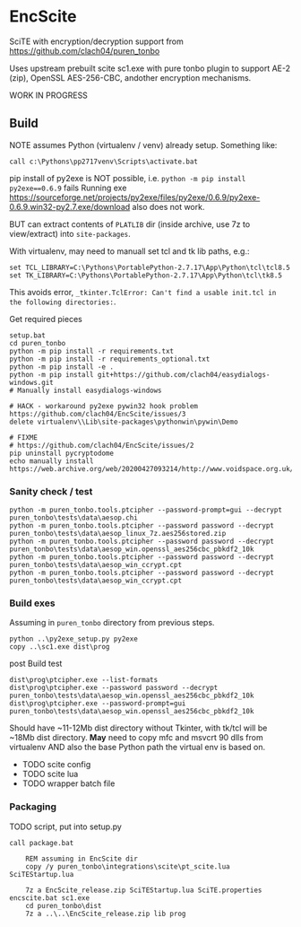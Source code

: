 # EncScite

SciTE with encryption/decryption support from https://github.com/clach04/puren_tonbo

Uses upstream prebuilt scite sc1.exe with pure tonbo plugin to support AE-2 (zip), OpenSSL AES-256-CBC, andother encryption mechanisms.

WORK IN PROGRESS

## Build

NOTE assumes Python (virtualenv / venv) already setup. Something like:

    call c:\Pythons\pp2717venv\Scripts\activate.bat

pip install of py2exe is NOT possible, i.e. `python -m pip install py2exe==0.6.9` fails
Running exe https://sourceforge.net/projects/py2exe/files/py2exe/0.6.9/py2exe-0.6.9.win32-py2.7.exe/download
also does not work.

BUT can extract contents of `PLATLIB` dir (inside archive, use 7z to view/extract) into `site-packages`.

With virtualenv, may need to manuall set tcl and tk lib paths, e.g.:

    set TCL_LIBRARY=C:\Pythons\PortablePython-2.7.17\App\Python\tcl\tcl8.5
    set TK_LIBRARY=C:\Pythons\PortablePython-2.7.17\App\Python\tcl\tk8.5

This avoids error, `_tkinter.TclError: Can't find a usable init.tcl in the following directories:`.

Get required pieces

    setup.bat
    cd puren_tonbo
    python -m pip install -r requirements.txt
    python -m pip install -r requirements_optional.txt
    python -m pip install -e .
    python -m pip install git+https://github.com/clach04/easydialogs-windows.git
    # Manually install easydialogs-windows

    # HACK - workaround py2exe pywin32 hook problem https://github.com/clach04/EncScite/issues/3
    delete virtualenv\\Lib\site-packages\pythonwin\pywin\Demo

    # FIXME
    # https://github.com/clach04/EncScite/issues/2
    pip uninstall pycryptodome
    echo manually install https://web.archive.org/web/20200427093214/http://www.voidspace.org.uk/python/modules.shtml#pycrypto

### Sanity check / test

    python -m puren_tonbo.tools.ptcipher --password-prompt=gui --decrypt puren_tonbo\tests\data\aesop.chi
    python -m puren_tonbo.tools.ptcipher --password password --decrypt puren_tonbo\tests\data\aesop_linux_7z.aes256stored.zip
    python -m puren_tonbo.tools.ptcipher --password password --decrypt puren_tonbo\tests\data\aesop_win.openssl_aes256cbc_pbkdf2_10k
    python -m puren_tonbo.tools.ptcipher --password password --decrypt puren_tonbo\tests\data\aesop_win_ccrypt.cpt
    python -m puren_tonbo.tools.ptcipher --password password --decrypt puren_tonbo\tests\data\aesop_win_ccrypt.cpt


### Build exes

Assuming in `puren_tonbo` directory from previous steps.

    python ..\py2exe_setup.py py2exe
    copy ..\sc1.exe dist\prog


post Build test

    dist\prog\ptcipher.exe --list-formats
    dist\prog\ptcipher.exe --password password --decrypt puren_tonbo\tests\data\aesop_win.openssl_aes256cbc_pbkdf2_10k
    dist\prog\ptcipher.exe --password-prompt=gui puren_tonbo\tests\data\aesop_win.openssl_aes256cbc_pbkdf2_10k

Should have ~11-12Mb dist directory without Tkinter, with tk/tcl will be ~18Mb dist directory.
**May** need to copy mfc and msvcrt 90 dlls from virtualenv AND also the base Python path the virtual env is based on.


  * TODO scite config
  * TODO scite lua
  * TODO wrapper batch file


### Packaging

TODO script, put into setup.py

    call package.bat

        REM assuming in EncScite dir
        copy /y puren_tonbo\integrations\scite\pt_scite.lua SciTEStartup.lua

        7z a EncScite_release.zip SciTEStartup.lua SciTE.properties encscite.bat sc1.exe
        cd puren_tonbo\dist
        7z a ..\..\EncScite_release.zip lib prog

